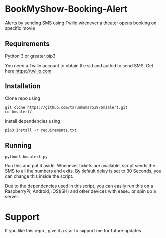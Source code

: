 # BookMyShow-Booking-Alert
Alerts by sending SMS using Twilio whenever a theater opens booking on specific movie

## Requirements

Python 3 or greater
pip3

You need a Twilio account to obtain the sid and authid to send SMS. Get here https://twilio.com

## Installation

Clone repo using
```
git clone https://github.com/tarunkumar519/bmsalert.git
cd bmsalert/
```

Install dependencies using
```
pip3 install -r requirements.txt
```
## Running
```
python3 bmsalert.py
```

Run this and put it aside. Whenever tickets are available, script sends the SMS to all the numbers and exits.
By default delay is set to 30 Seconds, you can change this inside the script.

Due to the dependencies used in this script, you can easily run this on a RaspberryPi, Android, iOS(iSH) and other devices with ease.. or spin up a server.

# Support
If you like this repo , give it a star to support me for future updates
